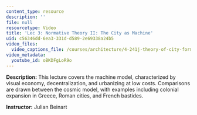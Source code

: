 ```yaml
---
content_type: resource
description: ''
file: null
resourcetype: Video
title: 'Lec 3: Normative Theory II: The City as Machine'
uid: c56346dd-6ea3-331d-d589-2e69338a24b5
video_files:
  video_captions_file: /courses/architecture/4-241j-theory-of-city-form-spring-2013/video-lectures/lec-3-normative-theory-ii-the-city-as-machine/oBKDFgLoR9o.vtt
video_metadata:
  youtube_id: oBKDFgLoR9o
---
```


**Description:** This lecture covers the machine model, characterized by visual economy, decentralization, and urbanizing at low costs. Comparisons are drawn between the cosmic model, with examples including colonial expansion in Greece, Roman cities, and French bastides.

**Instructor:** Julian Beinart